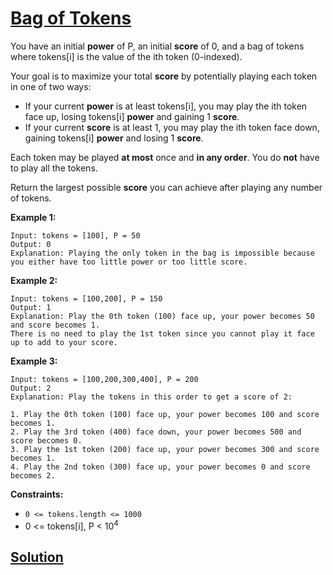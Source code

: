 # [Bag of Tokens](https://leetcode.com/explore/challenge/card/october-leetcoding-challenge/562/week-4-october-22nd-october-28th/3506/)

You have an initial **power** of P, an initial **score** of 0, and a bag of tokens where tokens[i] is the value of the ith token (0-indexed).

Your goal is to maximize your total **score** by potentially playing each token in one of two ways:

-   If your current **power** is at least tokens[i], you may play the ith token face up, losing tokens[i] **power** and gaining 1 **score**.
-   If your current **score** is at least 1, you may play the ith token face down, gaining tokens[i] **power** and losing 1 **score**.

Each token may be played **at most** once and **in any order**. You do **not** have to play all the tokens.

Return the largest possible **score** you can achieve after playing any number of tokens.

**Example 1:**

```
Input: tokens = [100], P = 50
Output: 0
Explanation: Playing the only token in the bag is impossible because you either have too little power or too little score.
```

**Example 2:**

```
Input: tokens = [100,200], P = 150
Output: 1
Explanation: Play the 0th token (100) face up, your power becomes 50 and score becomes 1.
There is no need to play the 1st token since you cannot play it face up to add to your score.
```

**Example 3:**

```
Input: tokens = [100,200,300,400], P = 200
Output: 2
Explanation: Play the tokens in this order to get a score of 2:

1. Play the 0th token (100) face up, your power becomes 100 and score becomes 1.
2. Play the 3rd token (400) face down, your power becomes 500 and score becomes 0.
3. Play the 1st token (200) face up, your power becomes 300 and score becomes 1.
4. Play the 2nd token (300) face up, your power becomes 0 and score becomes 2.
```

**Constraints:**

-   `0 <= tokens.length <= 1000`
-   0 <= tokens[i], P < 10<sup>4</sup>

## [Solution](https://leetcode.com/problems/bag-of-tokens/solution/)
